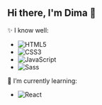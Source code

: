 ## Hi there, I'm Dima 👋

✨ I know well:
- ![HTML5](https://img.shields.io/badge/html5-E34F26.svg?style=for-the-badge&logo=html5&logoColor=white)
- ![CSS3](https://img.shields.io/badge/css3-1572B6.svg?style=for-the-badge&logo=css3&logoColor=white)
- ![JavaScript](https://img.shields.io/badge/javascript-F7DF1E.svg?style=for-the-badge&logo=javascript&logoColor=black)
- ![Sass](https://img.shields.io/badge/sass-CC6699.svg?style=for-the-badge&logo=sass&logoColor=white)


🌱 I’m currently learning:
- ![React](https://img.shields.io/badge/react-20232A.svg?style=for-the-badge&logo=react&logoColor=61DAFB)
